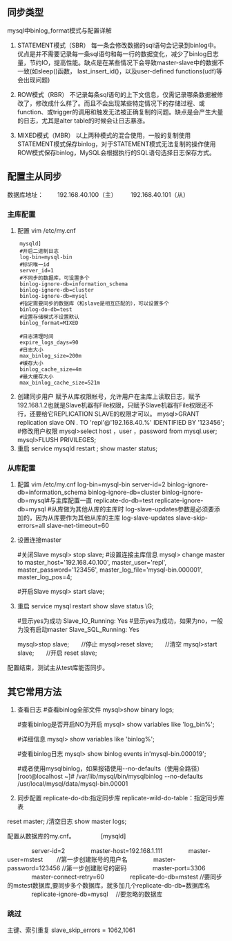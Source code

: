 
## 同步类型
mysql中binlog_format模式与配置详解
1. STATEMENT模式（SBR）
每一条会修改数据的sql语句会记录到binlog中。优点是并不需要记录每一条sql语句和每一行的数据变化，减少了binlog日志量，节约IO，提高性能。缺点是在某些情况下会导致master-slave中的数据不一致(如sleep()函数， last_insert_id()，以及user-defined functions(udf)等会出现问题)

2. ROW模式（RBR）
不记录每条sql语句的上下文信息，仅需记录哪条数据被修改了，修改成什么样了。而且不会出现某些特定情况下的存储过程、或function、或trigger的调用和触发无法被正确复制的问题。缺点是会产生大量的日志，尤其是alter table的时候会让日志暴涨。

3. MIXED模式（MBR）
以上两种模式的混合使用，一般的复制使用STATEMENT模式保存binlog，对于STATEMENT模式无法复制的操作使用ROW模式保存binlog，MySQL会根据执行的SQL语句选择日志保存方式。


## 配置主从同步
数据库地址：
　　192.168.40.100（主）
　　192.168.40.101（从）
### 主库配置
1. 配置
vim /etc/my.cnf
```
    mysqld]
    #开启二进制日志
    log-bin=mysql-bin
    #标识唯一id
    server_id=1
    #不同步的数据库，可设置多个
    binlog-ignore-db=information_schema
    binlog-ignore-db=cluster
    binlog-ignore-db=mysql
    #指定需要同步的数据库（和slave是相互匹配的），可以设置多个
    binlog-do-db=test
    #设置存储模式不设置默认
    binlog_format=MIXED

    #日志清理时间
    expire_logs_days=90
    #日志大小
    max_binlog_size=200m
    #缓存大小
    binlog_cache_size=4m
    #最大缓存大小
    max_binlog_cache_size=521m
```
2. 创建同步用户
赋予从库权限帐号，允许用户在主库上读取日志，赋予192.168.1.2也就是Slave机器有File权限，只赋予Slave机器有File权限还不行，还要给它REPLICATION SLAVE的权限才可以。
    mysql>GRANT replication slave ON *.* TO 'repl'@'192.168.40.%' IDENTIFIED BY '123456';　　#修改用户权限
    mysql>select host ，user ，password from mysql.user;　
    mysql>FLUSH PRIVILEGES; 　　
3. 重启
    service mysqld restart ; 
    show master status;  

### 从库配置
1. 配置
vim /etc/my.cnf
    log-bin=mysql-bin
    server-id=2
    binlog-ignore-db=information_schema
    binlog-ignore-db=cluster
    binlog-ignore-db=mysql#与主库配置一直
    replicate-do-db=test
    replicate-ignore-db=mysql
    #从库做为其他从库的主库时 log-slave-updates参数是必须要添加的，因为从库要作为其他从库的主库
    log-slave-updates
    slave-skip-errors=all
    slave-net-timeout=60
2. 设置连接master

    #关闭Slave
    mysql> stop slave;  #设置连接主库信息
    mysql> change master to master_host='192.168.40.100',
            master_user='repl',
            master_password='123456',
            master_log_file='mysql-bin.000001', 
            master_log_pos=4;

    #开启Slave
    mysql> start slave;
3. 重启
    service mysql restart
    show slave status \G;
    
    #显示yes为成功
        Slave_IO_Running: Yes
    #显示yes为成功，如果为no，一般为没有启动master
        Slave_SQL_Running: Yes　　

    mysql>stop slave;　　//停止
    mysql>reset slave;　　//清空
    mysql>start slave;　　//开启
    reset slave;

配置结束，测试主从test库能否同步。


## 其它常用方法
1. 查看日志
    #查看binlog全部文件
    mysql>show binary logs;
    
    #查看binlog是否开启NO为开启
    mysql> show variables like 'log_bin%';
    
    #详细信息
    mysql>  show variables like 'binlog%';
    
    #查看binlog日志
    mysql> show binlog events in'mysql-bin.000019';
    
    #或者使用mysqlbinlog，如果报错使用--no-defaults（使用全路径）
    [root@localhost ~]# /var/lib/mysql/bin/mysqlbinlog --no-defaults /usr/local/mysql/data/mysql-bin.00001

2. 同步配置
replicate-do-db:指定同步库
replicate-wild-do-table：指定同步库表


reset master; /清空日志
show master logs;

配置从数据库的my.cnf。
　　　　[mysqld]

　　　　server-id=2
　　　　master-host=192.168.1.111
　　　　master-user=mstest      　　//第一步创建账号的用户名
　　　　master-password=123456   //第一步创建账号的密码
　　　　master-port=3306
　　　　master-connect-retry=60
　　　　replicate-do-db=mstest        //要同步的mstest数据库,要同步多个数据库，就多加几个replicate-db-db=数据库名
　　　　replicate-ignore-db=mysql　 //要忽略的数据库　


### 跳过
主键、索引重复
slave_skip_errors = 1062,1061
